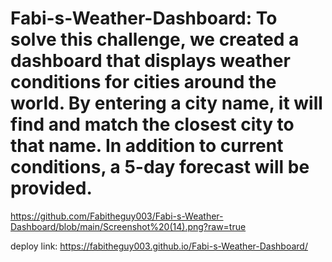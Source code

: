 # Fabi-s-Weather-Dashboard: To solve this challenge, we created a dashboard that displays weather conditions for cities around the world. By entering a city name, it will find and match the closest city to that name. In addition to current conditions, a 5-day forecast will be provided.

https://github.com/Fabitheguy003/Fabi-s-Weather-Dashboard/blob/main/Screenshot%20(14).png?raw=true


deploy link: https://fabitheguy003.github.io/Fabi-s-Weather-Dashboard/
